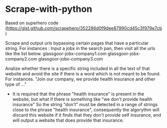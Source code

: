 # Scrape-with-python
Based on superhero code (https://gist.github.com/scrapehero/352286d0f9dee87990cd45c3f979e7cb)

Scrape and output urls bypassing certain pages that have a particular string.
For instances :
Input a jobx in the search pan, then visit all the urls like the list below.
glassgoor-jobx-company1.com
glassgoor-jobx-company2.com
glassgoor-jobx-company3.com

Analize whether there is a specific string included in all the text of that website and avoid the site if there is a word which is not meant to be found.
For instances.
"Join our company, we provide health insurance and other type of ..."

- It is required that the phrase "health insurance" is present in the website, but what if there is something like "we don't provide health insurance"
So the string "don't" must be detected in a range of strings close to the phrase "health insurance", consequently the algorythm will discard this website if it finds that they don't provide self insurance, and will output a website that does provide that insurance.
